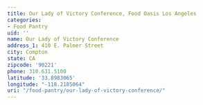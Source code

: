 ```yaml
---
title: Our Lady of Victory Conference, Food Oasis Los Angeles
categories:
- Food Pantry
uid: ''
name: Our Lady of Victory Conference
address_1: 410 E. Palmer Street
city: Compton
state: CA
zipcode: '90221'
phone: 310.631.5100
latitude: '33.8983065'
longitude: "-118.2185064"
uri: "/food-pantry/our-lady-of-victory-conference/"
---
```


